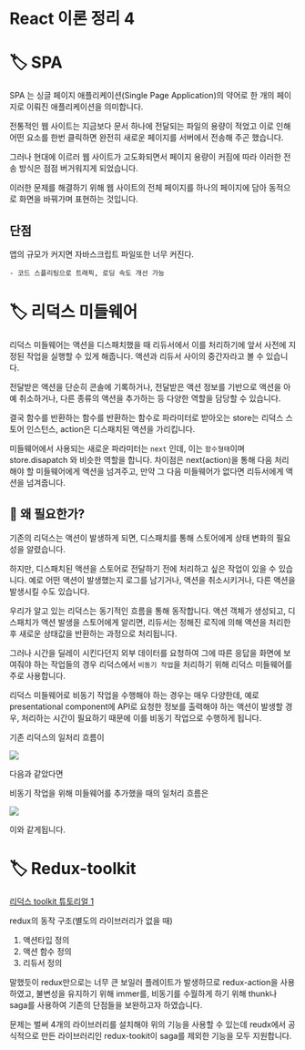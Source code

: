 # React 이론 정리 4

# 🏷 SPA

SPA 는 싱글 페이지 애플리케이션(Single Page Application)의 약어로 한 개의 페이지로 이뤄진 애플리케이션을 의미합니다.

전통적인 웹 사이트는 지금보다 문서 하나에 전달되는 파일의 용량이 적었고 이로 인해 어떤 요소를 한번 클릭하면 완전히 새로운 페이지를 서버에서 전송해 주곤 했습니다.

그러나 현대에 이르러 웹 사이트가 고도화되면서 페이지 용량이 커짐에 따라 이러한 전송 방식은 점점 버거워지게 되었습니다.

이러한 문제를 해결하기 위해 웹 사이트의 전체 페이지를 하나의 페이지에 담아 동적으로 화면을 바꿔가며 표현하는 것입니다.

## 단점

앱의 규모가 커지면 자바스크립트 파일또한 너무 커진다.

    - 코드 스플리팅으로 트래픽, 로딩 속도 개선 가능

# 🏷 리덕스 미들웨어

리덕스 미들웨어는 액션을 디스패치했을 때 리듀서에서 이를 처리하기에 앞서 사전에 지정된 작업을 실행할 수 있게 해줍니다. 액션과 리듀서 사이의 중간자라고 볼 수 있습니다.

전달받은 액션을 단순히 콘솔에 기록하거나, 전달받은 액션 정보를 기반으로 액션을 아예 취소하거나, 다른 종류의 액션을 추가하는 등 다양한 역할을 담당할 수 있습니다.

결국 함수를 반환하는 함수를 반환하는 함수로 파라미터로 받아오는 store는 리덕스 스토어 인스턴스, action은 디스패치된 액션을 가리킵니다.

미들웨어에서 사용되는 새로운 파라미터는 `next` 인데, 이는 `함수형태`이며 store.disapatch 와 비슷한 역할을 합니다. 차이점은 next(action)을 통해 다음 처리해야 할 미들웨어에게 액션을 넘겨주고, 만약 그 다음 미들웨어가 없다면 리듀서에게 액션을 넘겨줍니다.

## 🤔 왜 필요한가?

기존의 리덕스는 액션이 발생하게 되면, 디스패치를 통해 스토어에게 상태 변화의 필요성을 알렸습니다.

하지만, 디스패치된 액션을 스토어로 전달하기 전에 처리하고 싶은 작업이 있을 수 있습니다. 예로 어떤 액션이 발생했는지 로그를 남기거나, 액션을 취소시키거나, 다른 액션을 발생시킬 수도 있습니다.

우리가 알고 있는 리덕스는 동기적인 흐름을 통해 동작합니다. 액션 객체가 생성되고, 디스패치가 액션 발생을 스토어에게 알리면, 리듀서는 정해진 로직에 의해 액션을 처리한 후 새로운 상태값을 반환하는 과정으로 처리됩니다.

그러나 시간을 딜레이 시킨다던지 외부 데이터를 요청하여 그에 따른 응답을 화면에 보여줘야 하는 작업들의 경우 리덕스에서 `비동기 작업`을 처리하기 위해 리덕스 미들웨어를 주로 사용합니다.

리덕스 미들웨어로 비동기 작업을 수행해야 하는 경우는 매우 다양한데, 예로 presentational component에 API로 요청한 정보를 출력해야 하는 액션이 발생할 경우, 처리하는 시간이 필요하기 때문에 이를 비동기 작업으로 수행하게 됩니다.

기존 리덕스의 일처리 흐름이

<img src="https://img1.daumcdn.net/thumb/R1280x0/?scode=mtistory2&fname=https%3A%2F%2Fblog.kakaocdn.net%2Fdn%2FcdZsmV%2FbtqEvhp4aVH%2FEZ1wkg9kqYLCoR4cqiDNUk%2Fimg.png">

다음과 같았다면

비동기 작업을 위해 미들웨어를 추가했을 때의 일처리 흐름은

<img src="https://img1.daumcdn.net/thumb/R1280x0/?scode=mtistory2&fname=https%3A%2F%2Fblog.kakaocdn.net%2Fdn%2FdEgIYa%2FbtqEw162GCB%2FsBA2iKDgzEq77M5P11XQf1%2Fimg.png">

이와 같게됩니다.

# 🏷 Redux-toolkit

[리덕스 toolkit 튜토리얼 1](https://velog.io/@mael1657/Redux-toolkit%EC%9C%BC%EB%A1%9C-%EC%83%81%ED%83%9C%EA%B4%80%EB%A6%AC%ED%95%98%EA%B8%B0)

redux의 동작 구조(별도의 라이브러리가 없을 때)

1. 액션타입 정의
2. 액션 함수 정의
3. 리듀서 정의

말했듯이 redux만으로는 너무 큰 보일러 플레이트가 발생하므로 redux-action을 사용하였고, 불변성을 유지하기 위해 immer를, 비동기를 수월하게 하기 위해 thunk나 saga를 사용하여 기존의 단점들을 보완하고자 하였습니다.

문제는 벌써 4개의 라이브러리를 설치해야 위의 기능을 사용할 수 있는데 reudx에서 공식적으로 만든 라이브러리인 redux-tookit이 saga를 제외한 기능을 모두 지원합니다.
